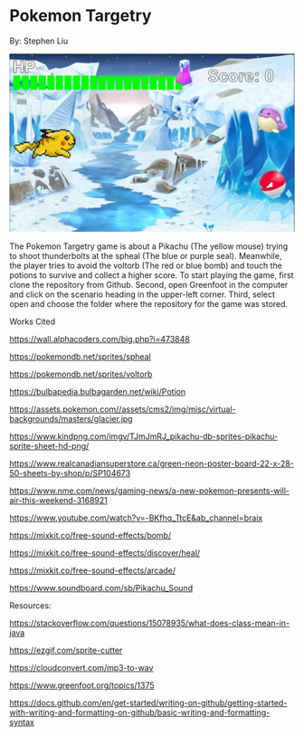 # Pokemon Targetry
By: Stephen Liu

![alt text](/images/GamePreview.png)

The Pokemon Targetry game is about a Pikachu (The yellow mouse) trying to shoot thunderbolts at the spheal (The blue or purple seal). Meanwhile, the player tries to avoid the voltorb (The red or blue bomb) and touch the potions to survive and collect a higher score. To start playing the game, first clone the repository from Github. Second, open Greenfoot in the computer and click on the scenario heading in the upper-left corner. Third, select open and choose the folder where the repository for the game was stored.   

Works Cited

https://wall.alphacoders.com/big.php?i=473848

https://pokemondb.net/sprites/spheal

https://pokemondb.net/sprites/voltorb

https://bulbapedia.bulbagarden.net/wiki/Potion

https://assets.pokemon.com//assets/cms2/img/misc/virtual-backgrounds/masters/glacier.jpg

https://www.kindpng.com/imgv/TJmJmRJ_pikachu-db-sprites-pikachu-sprite-sheet-hd-png/

https://www.realcanadiansuperstore.ca/green-neon-poster-board-22-x-28-50-sheets-by-shop/p/SP104673

https://www.nme.com/news/gaming-news/a-new-pokemon-presents-will-air-this-weekend-3168921

https://www.youtube.com/watch?v=-BKfhq_TtcE&ab_channel=braix

https://mixkit.co/free-sound-effects/bomb/

https://mixkit.co/free-sound-effects/discover/heal/

https://mixkit.co/free-sound-effects/arcade/

https://www.soundboard.com/sb/Pikachu_Sound

Resources:

https://stackoverflow.com/questions/15078935/what-does-class-mean-in-java

https://ezgif.com/sprite-cutter

https://cloudconvert.com/mp3-to-wav

https://www.greenfoot.org/topics/1375

https://docs.github.com/en/get-started/writing-on-github/getting-started-with-writing-and-formatting-on-github/basic-writing-and-formatting-syntax
